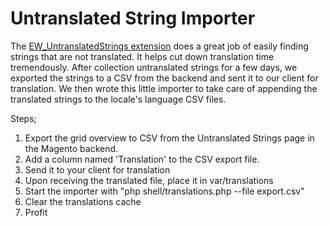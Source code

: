 # Untranslated String Importer

The [EW_UntranslatedStrings extension](https://github.com/ericthehacker/magento-untranslatedstrings) does a great job of easily finding strings that are not translated. It helps cut down translation time tremendously. After collection untranslated strings for a few days, we exported the strings to a CSV from the backend and sent it to our client for translation. We then wrote this little importer to take care of appending the translated strings to the locale's language CSV files.

Steps;
1. Export the grid overview to CSV from the Untranslated Strings page in the Magento backend.
2. Add a column named 'Translation' to the CSV export file.
3. Send it to your client for translation
4. Upon receiving the translated file, place it in var/translations
5. Start the importer with "php shell/translations.php --file export.csv"
6. Clear the translations cache
7. Profit
